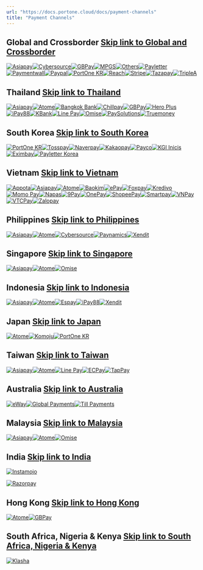 ```yaml
---
url: "https://docs.portone.cloud/docs/payment-channels"
title: "Payment Channels"
---
```


## Global and Crossborder   [Skip link to Global and Crossborder](https://docs.portone.cloud/docs/payment-channels\#global-and-crossborder)

[![Asiapay](https://chaiport-pg-icons-latest-nov.s3.ap-southeast-1.amazonaws.com/asiapay.png)](https://docs.portone.cloud/docs/asiapay)[![Cybersource](https://chaiport-pg-icons-latest-nov.s3.ap-southeast-1.amazonaws.com/cybersource.png)](https://docs.portone.cloud/docs/cybersource)[![GBPay](https://chaiport-pg-icons-latest-nov.s3.ap-southeast-1.amazonaws.com/gbpay.png)](https://docs.portone.cloud/docs/gbprimepay)[![MPGS](https://chaiport-pg-icons-latest-nov.s3.ap-southeast-1.amazonaws.com/mpgs.png)](https://docs.portone.cloud/docs/mpgs)[![Others](https://chaiport-pg-icons-latest-nov.s3.ap-southeast-1.amazonaws.com/others.png)](https://docs.portone.cloud/docs/others)[![Payletter](https://chaiport-pg-icons-latest-nov.s3.ap-southeast-1.amazonaws.com/Payletter.png)](https://docs.portone.cloud/docs/payletter)[![Paymentwall](https://chaiport-pg-icons-latest-nov.s3.ap-southeast-1.amazonaws.com/paymentwall.png)](https://docs.portone.cloud/docs/paymentwall)[![Paypal](https://chaiport-pg-icons-latest-nov.s3.ap-southeast-1.amazonaws.com/paypal.png)](https://docs.portone.cloud/docs/payment-channels#)[![PortOne KR](https://chaiport-pg-icons-latest-nov.s3.ap-southeast-1.amazonaws.com/portone.png)](https://docs.portone.cloud/docs/portone-korea)[![Reach](https://chaiport-pg-icons-latest-nov.s3.ap-southeast-1.amazonaws.com/reach.png)](https://docs.portone.cloud/docs/reach)[![Stripe](https://chaiport-pg-icons-latest-nov.s3.ap-southeast-1.amazonaws.com/stripe.png)](https://docs.portone.cloud/docs/stripe)[![Tazapay](https://chaiport-pg-icons-latest-nov.s3.ap-southeast-1.amazonaws.com/tazapay.png)](https://docs.portone.cloud/docs/tazapay)[![TripleA](https://chaiport-pg-icons-latest-nov.s3.ap-southeast-1.amazonaws.com/tripleA.png)](https://docs.portone.cloud/docs/triple-a)

## Thailand   [Skip link to Thailand](https://docs.portone.cloud/docs/payment-channels\#thailand)

[![Asiapay](https://chaiport-pg-icons-latest-nov.s3.ap-southeast-1.amazonaws.com/asiapay.png)](https://docs.portone.cloud/docs/asiapay)[![Atome](https://chaiport-pg-icons-latest-nov.s3.ap-southeast-1.amazonaws.com/atome.png)](https://docs.portone.cloud/docs/atome)[![Bangkok Bank](https://chaiport-pg-icons-latest-nov.s3.ap-southeast-1.amazonaws.com/bangkokbank.png)](https://docs.portone.cloud/docs/bbl)[![Chillpay](https://chaipay-pg-icons.s3.ap-southeast-1.amazonaws.com/chillpaylogo.png)](https://docs.portone.cloud/docs/chillpay)[![GBPay](https://chaiport-pg-icons-latest-nov.s3.ap-southeast-1.amazonaws.com/gbpay.png)](https://docs.portone.cloud/docs/gbprimepay)[![Hero Plus](https://chaiport-pg-icons-latest-nov.s3.ap-southeast-1.amazonaws.com/heroplus.png)](https://docs.portone.cloud/docs/hero-plus)[![iPay88](https://chaiport-pg-icons-latest-nov.s3.ap-southeast-1.amazonaws.com/ipay88.png)](https://docs.portone.cloud/docs/ipay88)[![KBank](https://chaiport-pg-icons-latest-nov.s3.ap-southeast-1.amazonaws.com/kbank.png)](https://docs.portone.cloud/docs/k-bank)[![Line Pay](https://chaiport-pg-icons-latest-nov.s3.ap-southeast-1.amazonaws.com/linepay2.png)](https://docs.portone.cloud/docs/linepay)[![Omise](https://chaiport-pg-icons-latest-nov.s3.ap-southeast-1.amazonaws.com/omise.png)](https://docs.portone.cloud/docs/omise)[![PaySolutions](https://chaiport-pg-icons-latest-nov.s3.ap-southeast-1.amazonaws.com/paysolutions.png)](https://docs.portone.cloud/docs/pay-solutions)[![Truemoney](https://chaiport-pg-icons-latest-nov.s3.ap-southeast-1.amazonaws.com/truemoney_short.png)](https://docs.portone.cloud/docs/truemoney)

## South Korea   [Skip link to South Korea](https://docs.portone.cloud/docs/payment-channels\#south-korea)

[![PortOne KR](https://chaiport-pg-icons-latest-nov.s3.ap-southeast-1.amazonaws.com/portone.png)](https://docs.portone.cloud/docs/portone-korea)[![Tosspay](https://chaiport-pg-icons-latest-nov.s3.ap-southeast-1.amazonaws.com/tosspay_short.png)](https://docs.portone.cloud/docs/portone-korea)[![Naverpay](https://chaiport-pg-icons-latest-nov.s3.ap-southeast-1.amazonaws.com/naverpay_short.png)](https://docs.portone.cloud/docs/portone-korea)[![Kakaopay](https://chaiport-pg-icons-latest-nov.s3.ap-southeast-1.amazonaws.com/kakaopay_short.png)](https://docs.portone.cloud/docs/portone-korea)[![Payco](https://chaiport-pg-icons-latest-nov.s3.ap-southeast-1.amazonaws.com/payco_short.png)](https://docs.portone.cloud/docs/portone-korea)[![KGI Inicis](https://chaiport-pg-icons-latest-nov.s3.ap-southeast-1.amazonaws.com/kginicis.png)](https://docs.portone.cloud/docs/portone-korea)[![Eximbay](https://media.licdn.com/dms/image/v2/C510BAQGdiNgSgXUVjA/company-logo_200_200/company-logo_200_200/0/1630602401769/eximbay_logo?e=2147483647&v=beta&t=ESqYQS76xXmEEfdIB3Os5NRKmDueHAljG9fIiTnEOgE)](https://docs.portone.cloud/docs/portone-korea)[![Payletter Korea](https://chaiport-pg-icons-latest-nov.s3.ap-southeast-1.amazonaws.com/Payletter.png)](https://docs.portone.cloud/docs/payletter-kr)

## Vietnam   [Skip link to Vietnam](https://docs.portone.cloud/docs/payment-channels\#vietnam)

[![Appota](https://chaiport-pg-icons-latest-nov.s3.ap-southeast-1.amazonaws.com/appota.png)](https://docs.portone.cloud/docs/appotapay)[![Asiapay](https://chaiport-pg-icons-latest-nov.s3.ap-southeast-1.amazonaws.com/asiapay.png)](https://docs.portone.cloud/docs/asiapay)[![Atome](https://chaiport-pg-icons-latest-nov.s3.ap-southeast-1.amazonaws.com/atome.png)](https://docs.portone.cloud/docs/atome)[![Baokim](https://chaiport-pg-icons-latest-nov.s3.ap-southeast-1.amazonaws.com/baokim.png)](https://docs.portone.cloud/docs/baokim)[![ePay](https://chaiport-pg-icons-latest-nov.s3.ap-southeast-1.amazonaws.com/epay.png)](https://docs.portone.cloud/docs/epay)[![Foxpay](https://chaiport-pg-icons-latest-nov.s3.ap-southeast-1.amazonaws.com/foxpay.png)](https://docs.portone.cloud/docs/foxpay)[![Kredivo](https://chaiport-pg-icons-latest-nov.s3.ap-southeast-1.amazonaws.com/kredivo.png)](https://docs.portone.cloud/docs/kredivo)[![Momo Pay](https://chaiport-pg-icons-latest-nov.s3.ap-southeast-1.amazonaws.com/momopay.png)](https://docs.portone.cloud/docs/momo-pay)[![Napas](https://chaiport-pg-icons-latest-nov.s3.ap-southeast-1.amazonaws.com/napas.png)](https://docs.portone.cloud/docs/napas)[![9Pay](https://chaiport-pg-icons-latest-nov.s3.ap-southeast-1.amazonaws.com/9pay.png)](https://docs.portone.cloud/docs/9pay)[![OnePay](https://chaiport-pg-icons-latest-nov.s3.ap-southeast-1.amazonaws.com/onepay.png)](https://docs.portone.cloud/docs/one-pay)[![ShopeePay](https://chaiport-pg-icons-latest-nov.s3.ap-southeast-1.amazonaws.com/shopeepay.png)](https://docs.portone.cloud/docs/shopee-pay)[![Smartpay](https://chaiport-pg-icons-latest-nov.s3.ap-southeast-1.amazonaws.com/smartpay.png)](https://docs.portone.cloud/docs/smart-pay)[![VNPay](https://chaiport-pg-icons-latest-nov.s3.ap-southeast-1.amazonaws.com/vnpay.png)](https://docs.portone.cloud/docs/vnpay)[![VTCPay](https://chaiport-pg-icons-latest-nov.s3.ap-southeast-1.amazonaws.com/vtcpay.png)](https://docs.portone.cloud/docs/vtc-pay)[![Zalopay](https://chaiport-pg-icons-latest-nov.s3.ap-southeast-1.amazonaws.com/zalopay.png)](https://docs.portone.cloud/docs/zalopay)

## Philippines   [Skip link to Philippines](https://docs.portone.cloud/docs/payment-channels\#philippines)

[![Asiapay](https://chaiport-pg-icons-latest-nov.s3.ap-southeast-1.amazonaws.com/asiapay.png)](https://docs.portone.cloud/docs/asiapay)[![Atome](https://chaiport-pg-icons-latest-nov.s3.ap-southeast-1.amazonaws.com/atome.png)](https://docs.portone.cloud/docs/atome)[![Cybersource](https://chaiport-pg-icons-latest-nov.s3.ap-southeast-1.amazonaws.com/cybersource.png)](https://docs.portone.cloud/docs/cybersource)[![Paynamics](https://chaiport-pg-icons-latest-nov.s3.ap-southeast-1.amazonaws.com/paynamics.png)](https://docs.portone.cloud/docs/paynamics)[![Xendit](https://chaiport-pg-icons-latest-nov.s3.ap-southeast-1.amazonaws.com/xendit.png)](https://docs.portone.cloud/docs/xendit)

## Singapore   [Skip link to Singapore](https://docs.portone.cloud/docs/payment-channels\#singapore)

[![Asiapay](https://chaiport-pg-icons-latest-nov.s3.ap-southeast-1.amazonaws.com/asiapay.png)](https://docs.portone.cloud/docs/asiapay)[![Atome](https://chaiport-pg-icons-latest-nov.s3.ap-southeast-1.amazonaws.com/atome.png)](https://docs.portone.cloud/docs/atome)[![Omise](https://chaiport-pg-icons-latest-nov.s3.ap-southeast-1.amazonaws.com/omise.png)](https://docs.portone.cloud/docs/omise)

## Indonesia   [Skip link to Indonesia](https://docs.portone.cloud/docs/payment-channels\#indonesia)

[![Asiapay](https://chaiport-pg-icons-latest-nov.s3.ap-southeast-1.amazonaws.com/asiapay.png)](https://docs.portone.cloud/docs/asiapay)[![Atome](https://chaiport-pg-icons-latest-nov.s3.ap-southeast-1.amazonaws.com/atome.png)](https://docs.portone.cloud/docs/atome)[![Espay](https://chaiport-pg-icons-latest-nov.s3.ap-southeast-1.amazonaws.com/espay.png)](https://docs.portone.cloud/docs/espay)[![iPay88](https://chaiport-pg-icons-latest-nov.s3.ap-southeast-1.amazonaws.com/ipay88.png)](https://docs.portone.cloud/docs/ipay88)[![Xendit](https://chaiport-pg-icons-latest-nov.s3.ap-southeast-1.amazonaws.com/xendit.png)](https://docs.portone.cloud/docs/xendit)

## Japan   [Skip link to Japan](https://docs.portone.cloud/docs/payment-channels\#japan)

[![Atome](https://chaiport-pg-icons-latest-nov.s3.ap-southeast-1.amazonaws.com/atome.png)](https://docs.portone.cloud/docs/atome)[![Komoju](https://chaiport-pg-icons-latest-nov.s3.ap-southeast-1.amazonaws.com/komoju.png)](https://docs.portone.cloud/docs/komoju)[![PortOne KR](https://chaiport-pg-icons-latest-nov.s3.ap-southeast-1.amazonaws.com/portone.png)](https://docs.portone.cloud/docs/portone-korea)

## Taiwan   [Skip link to Taiwan](https://docs.portone.cloud/docs/payment-channels\#taiwan)

[![Asiapay](https://chaiport-pg-icons-latest-nov.s3.ap-southeast-1.amazonaws.com/asiapay.png)](https://docs.portone.cloud/docs/asiapay)[![Atome](https://chaiport-pg-icons-latest-nov.s3.ap-southeast-1.amazonaws.com/atome.png)](https://docs.portone.cloud/docs/atome)[![Line Pay](https://chaiport-pg-icons-latest-nov.s3.ap-southeast-1.amazonaws.com/linepay2.png)](https://docs.portone.cloud/docs/linepay)[![ECPay](https://chaiport-pg-icons-latest-nov.s3.ap-southeast-1.amazonaws.com/ecpay.png)](https://docs.portone.cloud/docs/ecpay)[![TapPay](https://chaiport-pg-icons-latest-nov.s3.ap-southeast-1.amazonaws.com/tappay.png)](https://docs.portone.cloud/docs/tappay)

## Australia   [Skip link to Australia](https://docs.portone.cloud/docs/payment-channels\#australia)

[![eWay](https://chaiport-pg-icons-latest-nov.s3.ap-southeast-1.amazonaws.com/eway.png)](https://docs.portone.cloud/docs/eway)[![Global Payments](https://chaiport-pg-icons-latest-nov.s3.ap-southeast-1.amazonaws.com/global_payments.png)](https://docs.portone.cloud/docs/global-payments)[![Till Payments](https://chaiport-pg-icons-latest-nov.s3.ap-southeast-1.amazonaws.com/tillpayment.png)](https://docs.portone.cloud/docs/till-payments)

## Malaysia   [Skip link to Malaysia](https://docs.portone.cloud/docs/payment-channels\#malaysia)

[![Asiapay](https://chaiport-pg-icons-latest-nov.s3.ap-southeast-1.amazonaws.com/asiapay.png)](https://docs.portone.cloud/docs/asiapay)[![Atome](https://chaiport-pg-icons-latest-nov.s3.ap-southeast-1.amazonaws.com/atome.png)](https://docs.portone.cloud/docs/atome)[![Omise](https://chaiport-pg-icons-latest-nov.s3.ap-southeast-1.amazonaws.com/omise.png)](https://docs.portone.cloud/docs/omise)

## India   [Skip link to India](https://docs.portone.cloud/docs/payment-channels\#india)

[![Instamojo](https://chaiport-pg-icons-latest-nov.s3.ap-southeast-1.amazonaws.com/instamojo.png)](https://docs.portone.cloud/docs/instamojo)

[![Razorpay](https://chaiport-pg-icons-latest-nov.s3.ap-southeast-1.amazonaws.com/razorpay.png)](https://docs.portone.cloud/docs/razorpay)

## Hong Kong   [Skip link to Hong Kong](https://docs.portone.cloud/docs/payment-channels\#hong-kong)

[![Atome](https://chaiport-pg-icons-latest-nov.s3.ap-southeast-1.amazonaws.com/atome.png)](https://docs.portone.cloud/docs/atome)[![GBPay](https://chaiport-pg-icons-latest-nov.s3.ap-southeast-1.amazonaws.com/gbpay.png)](https://docs.portone.cloud/docs/gbprimepay)

## South Africa, Nigeria & Kenya   [Skip link to South Africa, Nigeria & Kenya](https://docs.portone.cloud/docs/payment-channels\#south-africa-nigeria--kenya)

[![Klasha](https://chaiport-pg-icons-latest-nov.s3.ap-southeast-1.amazonaws.com/klasha.png)](https://docs.portone.cloud/docs/klasha)
